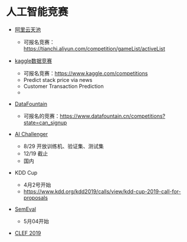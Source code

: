 # 人工智能竞赛

- [阿里云天池](https://tianchi.aliyun.com/home/)
	- 可报名竞赛：https://tianchi.aliyun.com/competition/gameList/activeList

- [kaggle数据竞赛](https://www.kaggle.com/competitions)
	- 可报名竞赛：https://www.kaggle.com/competitions
	- Predict stack price via news
	- Customer Transaction Prediction
	- 

- [DataFountain](https://www.datafountain.cn/)
	- 可报名的竞赛：https://www.datafountain.cn/competitions?state=can_signup

- [AI Challenger](https://challenger.ai/)
	- 8/29 开放训练机、验证集、测试集
	- 12/19 截止
	- 国内

- KDD Cup
	- 4月2号开始
	- https://www.kdd.org/kdd2019/calls/view/kdd-cup-2019-call-for-proposals
- [SemEval](http://alt.qcri.org/semeval2019/)
	- 5月04开始
- [CLEF 2019](http://clef2019.clef-initiative.eu/index.php?page=Pages/labs.html)
